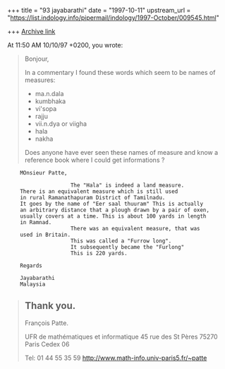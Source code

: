 +++
title = "93 jayabarathi"
date = "1997-10-11"
upstream_url = "https://list.indology.info/pipermail/indology/1997-October/009545.html"

+++
[Archive link](https://list.indology.info/pipermail/indology/1997-October/009545.html)

At 11:50 AM 10/10/97 +0200, you wrote:
>Bonjour,
>
>In a commentary I found these words which seem to be names of measures:
>
>- ma.n.dala
>- kumbhaka
>- vi'sopa
>- rajju
>- vii.n.dya or viigha
>- hala
>- nakha
>
>Does anyone have ever seen these names of measure and know a reference
>book where I could get informations ?
>
        MOnsieur Patte,

                        The "Hala" is indeed a land measure.
        There is an equivalent measure which is still used
        in rural Ramanathapuram District of Tamilnadu.
        It goes by the name of "Eer saal thuuram" This is actually
        an arbitrary distance that a plough drawn by a pair of oxen,
        usually covers at a time. This is about 100 yards in length 
        in Ramnad.
                        There was an equivalent measure, that was 
        used in Britain. 
                        This was called a "Furrow long".
                        It subsequently became the "Furlong"
                        This is 220 yards.

        Regards

        Jayabarathi
        Malaysia       



>Thank you.
>-- 
>François Patte.
>
>UFR de mathématiques et informatique
>45 rue des St Pères
>75270 Paris Cedex 06
>
>Tel: 01 44 55 35 59
>http://www.math-info.univ-paris5.fr/~patte
>



